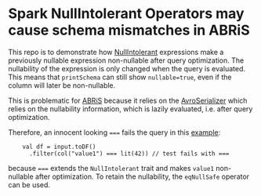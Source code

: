 # Spark NullIntolerant Operators may cause schema mismatches in ABRiS

This repo is to demonstrate how [NullIntolerant](https://github.com/apache/spark/blob/branch-3.2/sql/catalyst/src/main/scala/org/apache/spark/sql/catalyst/expressions/package.scala#L373)
expressions make a previously nullable expression non-nullable after query optimization. The nullability of the expression is only changed when the query is evaluated. This means that `printSchema`
can still show `nullable=true`, even if the column will later be non-nullable.

This is problematic for [ABRiS](https://github.com/AbsaOSS/ABRiS) because it relies on the [AvroSerializer](https://github.com/apache/spark/blob/branch-2.4/external/avro/src/main/scala/org/apache/spark/sql/avro/AvroSerializer.scala)
which relies on the nullability information, which is lazily evaluated, i.e. after query optimization.

Therefore, an innocent looking `===` fails the query in this [example](https://github.com/kevinwallimann/abris-nullability/blob/main/src/test/scala/com/github/kevinwallimann/MySparkTest.scala#L43):

```
    val df = input.toDF()
      .filter(col("value1") === lit(42)) // test fails with ===
```
because `===` extends the `NullIntolerant` trait and makes `value1` non-nullable after optimization. To retain the nullability, the `eqNullSafe` operator can be used.

